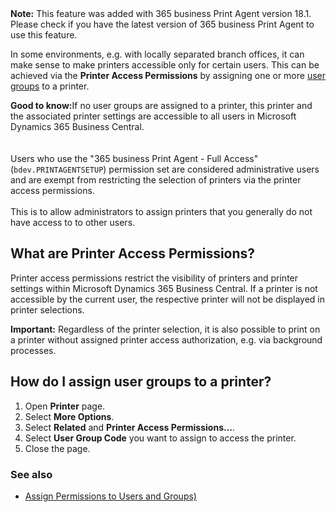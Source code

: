 <div class="alert alert-info">
    <i class="fa-solid fa-lightbulb"></i> <strong>Note:</strong> This feature was added with 365 business Print Agent version 18.1.<br>Please check if you have the latest version of 365 business Print Agent to use this feature.
</div>

In some environments, e.g. with locally separated branch offices, it can make sense to make printers accessible only for certain users. This can be achieved via the **Printer Access Permissions** by assigning one or more [user groups](https://learn.microsoft.com/en-US/dynamics365/business-central/ui-define-granular-permissions) to a printer.

<div class="alert alert-notice">
    <i class="fa-solid fa-notes"></i> <strong>Good to know:</strong>If no user groups are assigned to a printer, this printer and the associated printer settings are accessible to all users in Microsoft Dynamics 365 Business Central.<br>
    <br>
    <br>
    Users who use the "365 business Print Agent - Full Access" (<code>bdev.PRINTAGENTSETUP</code>) permission set are considered administrative users and are exempt from restricting the selection of printers via the printer access permissions.<br>
    <br>
    This is to allow administrators to assign printers that you generally do not have access to to other users.
</div>

## What are Printer Access Permissions?

Printer access permissions restrict the visibility of printers and printer settings within Microsoft Dynamics 365 Business Central. If a printer is not accessible by the current user, the respective printer will not be displayed in printer selections.

<div class="alert alert-info">
    <i class="fa-solid fa-lightbulb"></i> <strong>Important:</strong> Regardless of the printer selection, it is also possible to print on a printer without assigned printer access authorization, e.g. via background processes.
</div>

## How do I assign user groups to a printer?

 1. Open **Printer** page.
 2. Select **More Options**.
 3. Select **Related** and **Printer Access Permissions...**.
 4. Select **User Group Code** you want to assign to access the printer.
 5. Close the page.

### See also

 - [Assign Permissions to Users and Groups)](https://learn.microsoft.com/en-us/dynamics365/business-central/ui-define-granular-permissions)